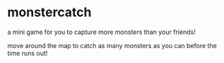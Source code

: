 # monstercatch
a mini game for you to capture more monsters than your friends!

move around the map to catch as many monsters as you can before the time runs out!
